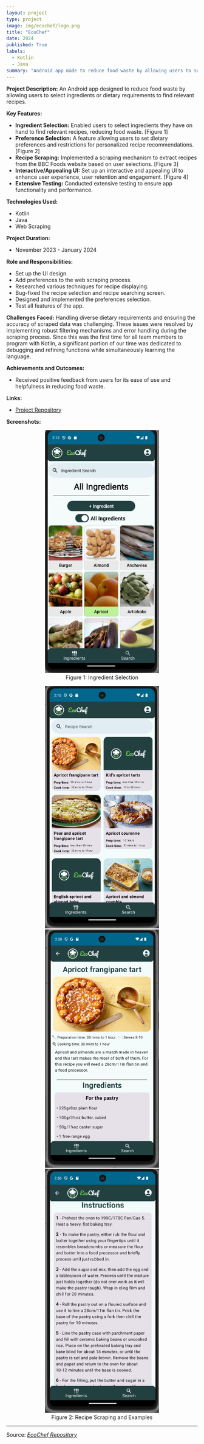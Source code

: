 ```yaml
---
layout: project
type: project
image: img/ecochef/logo.png
title: "EcoChef"
date: 2024
published: True
labels:
  - Kotlin
  - Java
summary: "Android app made to reduce food waste by allowing users to select ingredients or dietary requirements to find recipes."
---
```



**Project Description:**
An Android app designed to reduce food waste by allowing users to select ingredients or dietary requirements to find relevant recipes.

**Key Features:**
- **Ingredient Selection:** Enabled users to select ingredients they have on hand to find relevant recipes, reducing food waste. [Figure 1]
- **Preference Selection:** A feature allowing users to set dietary preferences and restrictions for personalized recipe recommendations. [Figure 2]
- **Recipe Scraping:** Implemented a scraping mechanism to extract recipes from the BBC Foods website based on user selections. [Figure 3]
- **Interactive/Appealing UI:** Set up an interactive and appealing UI to enhance user experience, user retention and engagement. [Figure 4]
- **Extensive Testing:** Conducted extensive testing to ensure app functionality and performance.

**Technologies Used:**
- Kotlin
- Java
- Web Scraping

**Project Duration:**
- November 2023 - January 2024

**Role and Responsibilities:**
- Set up the UI design.
- Add preferences to the web scraping process.
- Researched various techniques for recipe displaying.
- Bug-fixed the recipe selection and recipe searching screen.
- Designed and implemented the preferences selection.
- Test all features of the app.

**Challenges Faced:**
Handling diverse dietary requirements and ensuring the accuracy of scraped data was challenging. These issues were resolved by implementing robust filtering mechanisms and error handling during the scraping process.
Since this was the first time for all team members to program with Kotlin, a significant portion of our time was dedicated to debugging and refining functions while simultaneously learning the language.

**Achievements and Outcomes:**
- Received positive feedback from users for its ease of use and helpfulness in reducing food waste.

**Links:**
- [Project Repository](https://github.com/TH3Eimis/ecochef)

**Screenshots:**
<p align="center">
  <img src="../img/ecochef/ingr.png" alt="Ingredient Selection" width="300" />
  <br>Figure 1: Ingredient Selection
</p>
<p align="center">
  <img src="../img/ecochef/search.png" alt="Recipe Scraping" width="300" />
  <img src="../img/ecochef/reci1.png" alt="Recipe Example 1" width="300" />
  <img src="../img/ecochef/reci2.png" alt="Recipe Example 2" width="300" />
  <br>Figure 2: Recipe Scraping and Examples
</p>

<hr>
Source: <a href="https://github.com/TH3Eimis/ecochef"><i class="large github icon ">EcoChef Repository</i></a>
